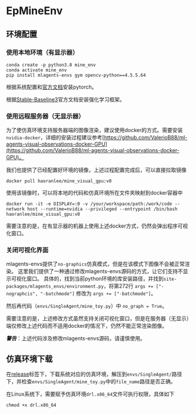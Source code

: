 # EpMineEnv

## 环境配置

### 使用本地环境（有显示器）

```
conda create -p python3.8 mine_env
conda activate mine_env
pip install mlagents-envs gym opencv-python==4.5.5.64
```

根据系统配置和[官方文档](https://pytorch.org/get-started/locally/)安装pytorch。

根据[Stable-Baseline3](https://stable-baselines3.readthedocs.io/en/master/guide/install.html)官方文档安装强化学习框架。

### 使用远程服务器（无显示器）

为了使仿真环境支持服务器端的图像渲染，建议使用docker的方式。需要安装`nvidia-docker`，详细的安装过程建议参考[https://github.com/ValerioB88/ml-agents-visual-observations-docker-GPU](https://github.com/ValerioB88/ml-agents-visual-observations-docker-GPU)。

我们也提供了已经配置好环境的镜像，上述过程配置完成后，可以直接拉取镜像

```
docker pull haoranlee/mine_visual_gpu:v0
```

使用该镜像时，可以将本地的代码和仿真环境所在文件夹映射到docker容器中
```
docker run -it -e DISPLAY=:0 -v /your/workspace/path:/work/code --network host --runtime=nvidia --privileged --entrypoint /bin/bash haoranlee/mine_visual_gpu:v0
```

需要注意的是，在有显示器的机器上使用上述docker方式，仍然会弹出程序可视化窗口。


### 关闭可视化界面
mlagents-envs提供了`no-graphics`仿真模式，但是在该模式下图像不会被正常渲染。
这里我们提供了一种通过修改mlagents-envs源码的方式，让它们支持不显示可视化窗口。
具体的，找到当前python环境的库安装路径，并找到`site-packages/mlagents_envs/environment.py`，将第272行
`args += ["-nographcis", "-batchmode"]` 修改为 `args += ["-batchmode"]`。

然后再代码（`envs/SingleAgent/mine_toy.py`）中 `no_graph = True`。

需要注意的是，上述修改方式虽然支持关闭可视化窗口，但是在服务器（无显示）端仅修改上述代码而不适用docker的情况下，仍然不能正常渲染图像。

***警告***：上述代码涉及修改mlagents-envs源码，请谨慎使用。

## 仿真环境下载
在[release](https://github.com/DRL-CASIA/EpMineEnv/releases/tag/v1.0)标签下，下载系统对应的仿真环境，解压到`envs/SingleAgent/`路径下，并检查`envs/SingleAgent/mine_toy.py`中的`file_name`路径是否正确。

在Linux系统下，需要赋予仿真环境`drl.x86_64`文件可执行权限，具体如下
```
chmod +x drl.x86_64
```

